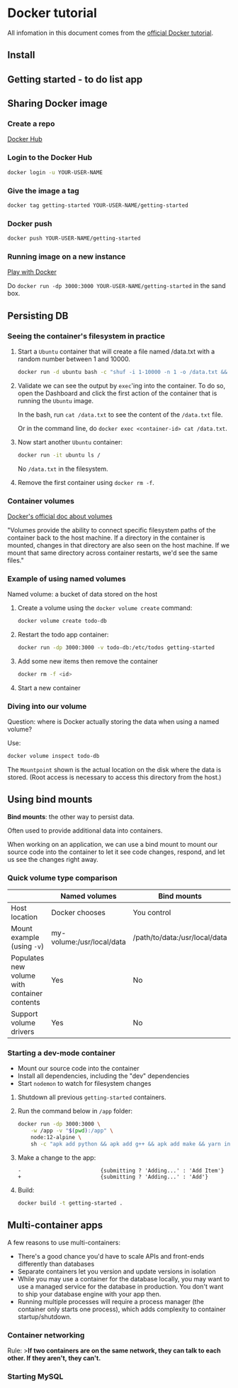 # Docker tutorial

All infomation in this document comes from the [official Docker tutorial](https://github.com/docker/getting-started).

## Install

## Getting started - to do list app

## Sharing Docker image

### Create a repo

[Docker Hub](https://hub.docker.com/)

### Login to the Docker Hub

```bash
docker login -u YOUR-USER-NAME
```

### Give the image a tag

```bash
docker tag getting-started YOUR-USER-NAME/getting-started
```

### Docker push

```bash
docker push YOUR-USER-NAME/getting-started
```

### Running image on a new instance

[Play with Docker](https://labs.play-with-docker.com/)

Do `docker run -dp 3000:3000 YOUR-USER-NAME/getting-started` in the sand box.

## Persisting DB

### Seeing the container's filesystem in practice

1. Start a `Ubuntu` container that will create a file named /data.txt with a random number between 1 and 10000.

    ```bash
    docker run -d ubuntu bash -c "shuf -i 1-10000 -n 1 -o /data.txt && tail -f /dev/null"
    ```

2. Validate we can see the output by `exec`'ing into the container. To do so, open the Dashboard and click the first action of the container that is running the `Ubuntu` image.

    In the bash, run `cat /data.txt` to see the content of the `/data.txt` file.

    Or in the command line, do `docker exec <container-id> cat /data.txt`.

3. Now start another `Ubuntu` container:

    ```bash
    docker run -it ubuntu ls /
    ```

    No `/data.txt` in the filesystem.

4. Remove the first container using `docker rm -f`.

### Container volumes

[Docker's official doc about volumes](https://docs.docker.com/storage/volumes/)

"Volumes provide the ability to connect specific filesystem paths of the container back to the host machine. If a directory in the container is mounted, changes in that directory are also seen on the host machine. If we mount that same directory across container restarts, we'd see the same files."

### Example of using __named volumes__

Named volume: a bucket of data stored on the host

1. Create a volume using the `docker volume create` command:

   ```bash
   docker volume create todo-db
   ```

2. Restart the todo app container:

    ```bash
    docker run -dp 3000:3000 -v todo-db:/etc/todos getting-started
    ```

3. Add some new items then remove the container

    ```bash
    docker rm -f <id>
    ```

4. Start a new container

### Diving into our volume

Question: where is Docker actually storing the data when using a named volume?

Use:

```bash
docker volume inspect todo-db
```

The `Mountpoint` shown is the actual location on the disk where the data is stored. (Root access is necessary to access this directory from the host.)

## Using bind mounts

__Bind mounts__: the other way to persist data.

Often used to provide additional data into containers.

When working on an application, we can use a bind mount to mount our source code into the container to let it see code changes, respond, and let us see the changes right away.

### Quick volume type comparison

| | Named volumes | Bind mounts |
|--|--|--|
| Host location | Docker chooses | You control |
| Mount example (using `-v`) | my-volume:/usr/local/data | /path/to/data:/usr/local/data |
| Populates new volume with container contents | Yes | No |
| Support volume drivers | Yes | No |

### Starting a dev-mode container

- Mount our source code into the container
- Install all dependencies, including the "dev" dependencies
- Start `nodemon` to watch for filesystem changes

1. Shutdown all previous `getting-started` containers.

2. Run the command below in `/app` folder:

    ```bash
    docker run -dp 3000:3000 \
        -w /app -v "$(pwd):/app" \
        node:12-alpine \
        sh -c "apk add python && apk add g++ && apk add make && yarn install && yarn run dev"
    ```

3. Make a change to the app:

    ```git
    -                         {submitting ? 'Adding...' : 'Add Item'}
    +                         {submitting ? 'Adding...' : 'Add'}
    ```

4. Build:

   ```bash
   docker build -t getting-started .
   ```

## Multi-container apps

A few reasons to use multi-containers:

- There's a good chance you'd have to scale APIs and front-ends differently than databases
- Separate containers let you version and update versions in isolation
- While you may use a container for the database locally, you may want to use a managed service for the database in production. You don't want to ship your database engine with your app then.
- Running multiple processes will require a process manager (the container only starts one process), which adds complexity to container startup/shutdown.

### Container networking

Rule: >__If two containers are on the same network, they can talk to each other. If they aren't, they can't.__

### Starting MySQL

